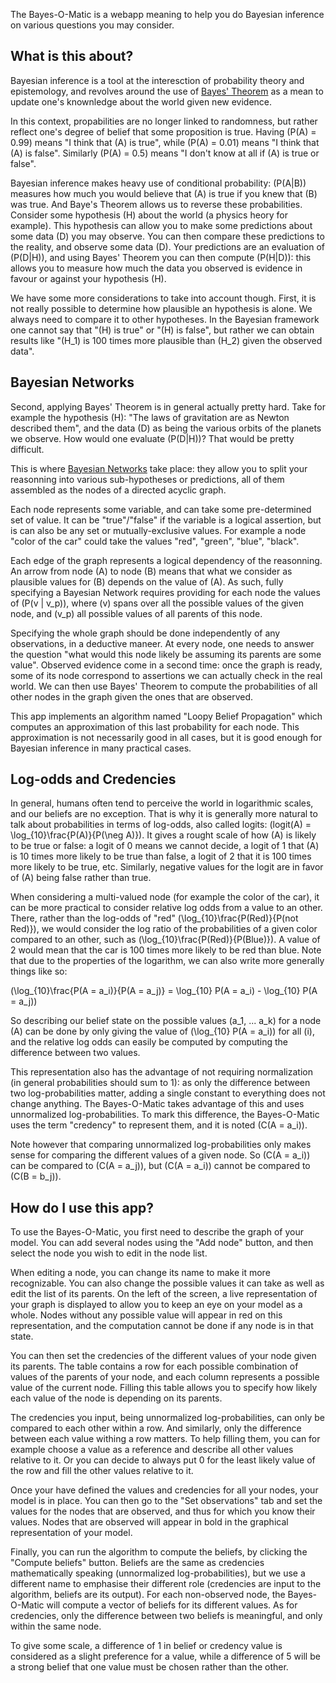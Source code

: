 The Bayes-O-Matic is a webapp meaning to help you do Bayesian inference on
various questions you may consider.

## What is this about?

Bayesian inference is a tool at the interesction of probability theory
and epistemology, and revolves around the use of
[Bayes' Theorem](https://en.wikipedia.org/wiki/Bayes%27_theorem)
as a mean to update one's knownledge about the world given new evidence.

In this context, propabilities are no longer linked to randomness, but
rather reflect one's degree of belief that some proposition is true.
Having \(P(A) = 0.99\) means "I think that \(A\) is true", while
\(P(A) = 0.01\) means "I think that \(A\) is false". Similarly
\(P(A) = 0.5\) means "I don't know at all if \(A\) is true or false".

Bayesian inference makes heavy use of conditional probability: \(P(A|B)\)
measures how much you would believe that \(A\) is true if you knew that
\(B\) was true. And Baye's Theorem allows us to reverse these probabilities.
Consider some hypothesis \(H\) about the world (a physics heory for example).
This hypothesis can allow you to make some predictions about some data \(D\)
you may observe. You can then compare these predictions to the
reality, and observe some data \(D\). Your predictions are an evaluation of
\(P(D|H)\), and using Bayes' Theorem you can then compute \(P(H|D)\): this allows
you to measure how much the data you observed is evidence in favour or
against your hypothesis \(H\).

We have some more considerations to take into account though. First, it
is not really possible to determine how plausible an hypothesis is alone.
We always need to compare it to other hypotheses. In the Bayesian framework
one cannot say that "\(H\) is true" or "\(H\) is false", but rather we can obtain
results like "\(H_1\) is 100 times more plausible than \(H_2\) given the
observed data".

## Bayesian Networks

Second, applying Bayes' Theorem is in general actually pretty hard. Take
for example the hypothesis \(H\): "The laws of gravitation are as Newton
described them", and the data \(D\) as being the various orbits of the planets
we observe. How would one evaluate \(P(D|H)\)? That would be pretty difficult.

This is where
[Bayesian Networks](https://en.wikipedia.org/wiki/Bayesian_network) take place:
they allow you to split your reasonning into various sub-hypotheses or predictions,
all of them assembled as the nodes of a directed acyclic graph.

Each node represents some variable, and can take some pre-determined set of value.
It can be "true"/"false" if the variable is a logical assertion, but is can also be
any set or mutually-exclusive values. For example a node "color of the car" could
take the values "red", "green", "blue", "black".

Each edge of the graph represents a logical dependency of the reasonning. An
arrow from node \(A\) to node \(B\) means that what we consider as plausible values
for \(B\) depends on the value of \(A\). As such, fully specifying a Bayesian Network
requires providing for each node the values of \(P(v | v_p)\), where \(v\) spans over
all the possible values of the given node, and \(v_p\) all possible values of all
parents of this node.

Specifying the whole graph should be done independently of any observations,
in a deductive maneer. At every node, one needs to answer the question "what would
this node likely be assuming its parents are some value". Observed evidence come
in a second time: once the graph is ready, some of its node correspond to assertions
we can actually check in the real world. We can then use Bayes' Theorem to compute
the probabilities of all other nodes in the graph given the ones that are observed.

This app implements an algorithm named "Loopy Belief Propagation" which computes
an approximation of this last probability for each node. This approximation is not
necessarily good in all cases, but it is good enough for Bayesian inference in many
practical cases.

## Log-odds and Credencies

In general, humans often tend to perceive the world in logarithmic scales, and
our beliefs are no exception. That is why it is generally more natural to talk
about probabilities in terms of log-odds, also called logits:
\(logit(A) = \log_{10}\frac{P(A)}{P(\neg A)}\). It gives a rought scale of how
\(A\) is likely to be true or false: a logit of 0 means we cannot decide, a logit
of 1 that \(A\) is 10 times more likely to be true than false, a logit of 2 that it is
100 times more likely to be true, etc. Similarly, negative values for the logit are
in favor of \(A\) being false rather than true.

When considering a multi-valued node (for example the color of the car), it can be
more practical to consider relative log odds from a value to an other. There, rather
than the log-odds of "red" \(\log_{10}\frac{P(Red)}{P(not Red)}\), we would consider the
log ratio of the probabilities of a given color compared to an other, such as
\(\log_{10}\frac{P(Red)}{P(Blue)}\). A value of 2 would mean that the car is 100 times
more likely to be red than blue. Note that due to the properties of the logarithm, we
can also write more generally things like so:

\(\log_{10}\frac{P(A = a_i)}{P(A = a_j)} = \log_{10} P(A = a_i) - \log_{10} P(A = a_j)\)

So describing our belief state on the possible values \(a_1, ... a_k\) for a node \(A\)
can be done by only giving the value of \(\log_{10} P(A = a_i)\) for all \(i\), and the
relative log odds can easily be computed by computing the difference between two values.

This representation also has the advantage of not requiring normalization (in general
probabilities should sum to 1): as only the difference between two log-probabilities
matter, adding a single constant to everything does not change anything. The
Bayes-O-Matic takes advantage of this and uses unnormalized log-probabilities. To
mark this difference, the Bayes-O-Matic uses the term "credency" to represent them,
and it is noted \(C(A = a_i)\).

Note however that comparing unnormalized log-probabilities only makes sense for comparing
the different values of a given node. So \(C(A = a_i)\) can be compared to \(C(A = a_j)\),
but \(C(A = a_i)\) cannot be compared to \(C(B = b_j)\).

## How do I use this app?

To use the Bayes-O-Matic, you first need to describe the graph of your model. You
can add several nodes using the "Add node" button, and then select the node you
wish to edit in the node list.

When editing a node, you can change its name to make it more recognizable. You
can also change the possible values it can take as well as edit the list of its
parents. On the left of the screen, a live representation of your graph is displayed
to allow you to keep an eye on your model as a whole. Nodes without any possible value
will appear in red on this representation, and the computation cannot be done if any
node is in that state.

You can then set the credencies of the different values of your node given its parents.
The table contains a row for each possible combination of values of the parents of
your node, and each column represents a possible value of the current node. Filling
this table allows you to specify how likely each value of the node is depending on
its parents.

The credencies you input, being unnormalized log-probabilities, can only
be compared to each other within a row. And similarly, only the difference between each
value withing a row matters. To help filling them, you can for example choose a value
as a reference and describe all other values relative to it. Or you can decide to always
put 0 for the least likely value of the row and fill the other values relative to it.

Once your have defined the values and credencies for all your nodes, your model is
in place. You can then go to the "Set observations" tab and set the values for the
nodes that are observed, and thus for which you know their values. Nodes that are
observed will appear in bold in the graphical representation of your model.

Finally, you can run the algorithm to compute the beliefs, by clicking the
"Compute beliefs" button. Beliefs are the same as credencies mathematically
speaking (unnormalized log-probabilities), but we use a different name to
emphasise their different role (credencies are input to the algorithm, beliefs are
its output). For each non-observed node, the Bayes-O-Matic will compute a vector
of beliefs for its different values. As for credencies, only the difference between
two beliefs is meaningful, and only within the same node.

To give some scale, a difference of 1 in belief or credency value is considered as
a slight preference for a value, while a difference of 5 will be a strong belief
that one value must be chosen rather than the other.
